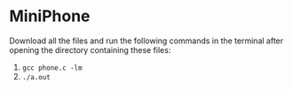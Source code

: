 # MiniPhone
Download all the files and run the following commands in the terminal after opening the directory containing these files:
1. `gcc phone.c -lm`
2. `./a.out` 
